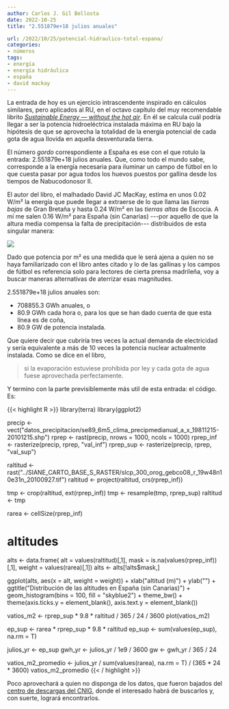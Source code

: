```yaml
---
author: Carlos J. Gil Bellosta
date: 2022-10-25
title: "2.551879e+18 julios anuales"

url: /2022/10/25/potencial-hidraulico-total-espana/
categories:
- números
tags:
- energía
- energía hidráulica
- españa
- david mackay
---
```


La entrada de hoy es un ejercicio intrascendente inspirado en cálculos similares, pero aplicados al RU, en el octavo capítulo del muy recomendable librito
[_Sustainable Energy — without the hot air_](http://www.withouthotair.com/). En él se calcula cuál podría llegar a ser la potencia hidroeléctrica instalada máxima en RU bajo la hipótesis de que se aprovecha la totalidad de la energía potencial de cada gota de agua llovida en aquella desventurada tierra.

El número _gordo_ correspondiente a España es ese con el que rotulo la entrada: 2.551879e+18 julios anuales. Que, como todo el mundo sabe, corresponde a la energía necesaria para iluminar un campo de fútbol en lo que cuesta pasar por agua todos los huevos puestos por gallina desde los tiempos de Nabucodonosor II.

El autor del libro, el malhadado David JC MacKay, estima en unos 0.02 W/m² la energía que puede llegar a extraerse de lo que llama las _tierras bajas_ de Gran Bretaña y hasta 0.24 W/m² en las _tierras altas_ de Escocia. A mí me salen 0.16 W/m² para España (sin Canarias) ---por aquello de que la altura media compensa la falta de precipitación--- distribuidos de esta singular manera:

![](/wp-uploads/2022/10/hidroelectrica-vatios-m2.png#center)

Dado que potencia por m² es una medida que le será ajena a quien no se haya familiarizado con el libro antes citado y lo de las gallinas y los campos de fútbol es referencia solo para lectores de cierta prensa madrileña, voy a buscar maneras alternativas de aterrizar esas magnitudes.

2.551879e+18 julios anuales son:

* 708855.3 GWh anuales, o
* 80.9 GWh cada hora o, para los que se han dado cuenta de que esta línea es de coña,
* 80.9 GW de potencia instalada.

Que quiere decir que cubriría tres veces la actual demanda de electricidad y sería equivalente a más de 10 veces la potencia nuclear actualmente instalada. Como se dice en el libro,

> si la evaporación estuviese prohibida por ley y cada gota de agua fuese aprovechada perfectamente.

Y termino con la parte previsiblemente más util de esta entrada: el código. Es:

{{< highlight R >}}
library(terra)
library(ggplot2)

precip <- vect("datos_precipitacion/se89_6m5_clima_precipmedianual_a_x_19811215-20101215.shp")
rprep  <- rast(precip, nrows = 1000, ncols = 1000)
rprep_inf  <- rasterize(precip, rprep, "val_inf")
rprep_sup  <- rasterize(precip, rprep, "val_sup")

raltitud <- rast("../SIANE_CARTO_BASE_S_RASTER/slcp_300_orog_gebco08_r_19w48n10e31n_20100927.tif")
raltitud <- project(raltitud, crs(rprep_inf))

tmp <- crop(raltitud, ext(rprep_inf))
tmp <- resample(tmp, rprep_sup)
raltitud <- tmp

rarea <- cellSize(rprep_inf)

# altitudes
alts <- data.frame(
  alt = values(raltitud)[,1],
  mask = is.na(values(rprep_inf))[,1],
  weight = values(rarea)[,1])
alts <- alts[!alts$mask,]

ggplot(alts, aes(x = alt, weight = weight)) +
  xlab("altitud (m)") + ylab("") +
  ggtitle("Distribución de las altitudes en España (sin Canarias)") +
  geom_histogram(bins = 100, fill = "skyblue2") +
  theme_bw() +
  theme(axis.ticks.y = element_blank(), axis.text.y = element_blank())

vatios_m2 <- rprep_sup * 9.8 * raltitud / 365 / 24 / 3600
plot(vatios_m2)

ep_sup <- rarea * rprep_sup * 9.8 * raltitud
ep_sup <- sum(values(ep_sup), na.rm = T)

julios_yr <- ep_sup
gwh_yr <- julios_yr / 1e9 / 3600
gw <- gwh_yr / 365 / 24

vatios_m2_promedio <- julios_yr / sum(values(rarea), na.rm = T) / (365 * 24 * 3600)
vatios_m2_promedio
{{< / highlight >}}

Poco aprovechará a quien no disponga de los datos, que fueron bajados del [centro de descargas del CNIG](https://centrodedescargas.cnig.es/CentroDescargas/buscador.do), donde el interesado habrá de buscarlos y, con suerte, logrará encontrarlos.
